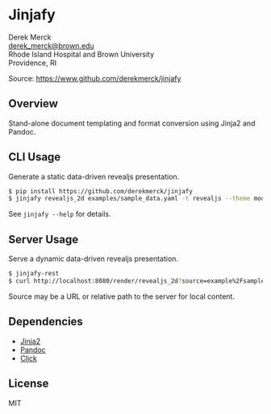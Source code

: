 Jinjafy
==================

Derek Merck  
<derek_merck@brown.edu>  
Rhode Island Hospital and Brown University  
Providence, RI  

Source: <https://www.github.com/derekmerck/jinjafy>



Overview
----------------

Stand-alone document templating and format conversion using Jinja2 and Pandoc.


CLI Usage
----------------

Generate a static data-driven revealjs presentation.

```bash
$ pip install https://github.com/derekmerck/jinjafy
$ jinjafy revealjs_2d examples/sample_data.yaml -t revealjs --theme moon
```

See `jinjafy --help` for details.


Server Usage
----------------

Serve a dynamic data-driven revealjs presentation.

```bash
$ jinjafy-rest
$ curl http://localhost:8080/render/revealjs_2d?source=example%2Fsample_presentation.yaml&theme=moon
```

Source may be a URL or relative path to the server for local content.


Dependencies
----------------

- [Jinja2][]
- [Pandoc][]
- [Click][]

[Jinja2]: http://jinja.pocoo.org
[Pandoc]: https://pandoc.org
[Click]: https://palletsprojects.com/p/click/


License
----------------
MIT